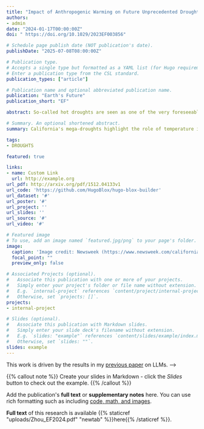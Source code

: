 ```yaml
---
title: "Impact of Anthropogenic Warming on Future Unprecedented Droughts in California: Insights From Multiple Indices and Multi-Model Projections"
authors:
- admin
date: "2024-01-17T00:00:00Z"
doi: " https://doi.org/10.1029/2023EF003856"

# Schedule page publish date (NOT publication's date).
publishDate: "2025-07-08T08:00:00Z"

# Publication type.
# Accepts a single type but formatted as a YAML list (for Hugo requirements).
# Enter a publication type from the CSL standard.
publication_types: ["article"]

# Publication name and optional abbreviated publication name.
publication: "Earth's Future"
publication_short: "EF"

abstract: So-called hot droughts are seen as one of the very foreseeable extremes amid the faster-than-expected pace of global warming. In particular, the western part of North America has been pummeled by severe droughts due to a lack of precipitation as well as record-breaking hot temperatures. This study assesses the joint return period of drought severity and duration using the COordinated Regional Climate Downscaling EXperiment-COmmon Regional Experiment (CORDEX-CORE) simulations over the California domain. Six dynamically downscaled simulations with 25 km resolution are analyzed for the historical (1956–2005) and future (2050–2099) periods, whose warming sensitivities differ based on three global climate models (GCMs) driving two regional climate models (RCMs). Our focus is on estimating the joint probabilities of the drought duration and severity constructed from multiple drought indices such as the Palmer Drought Severity Index (PDSI) (with original temperature (PDSI) and its detrended counterpart (PDSI_detrended)) and Standardized Precipitation Index (SPI). Under the RCP8.5 scenario, an unprecedented level of droughts in terms of both duration and severity is likely to emerge only when the drought is characterized by PDSI. A comparison of PDSI and PDSI_detrended explicitly reveals that the occurrence of severe and prolonged droughts is mainly attributed to the warming trend of temperature. Both PDSI_detrended and SPI, which do not incorporate the warming effect explicitly, barely differentiate the joint distributions from the historical and future simulations. Unlike the PDSI based on water budget, the SPI, based on solely accumulated precipitation, shows a loosely coupled joint structure between the severity and duration of droughts, with marked differences in their marginal distributions.

# Summary. An optional shortened abstract.
summary: California's mega-droughts highlight the role of temperature in creating "hot droughts." Our analysis shows unprecedented drought extremes emerge only when using indices that include temperature effects. Temperature-adjusted projections remain similar to historical patterns, while precipitation-only indices show no future changes. This confirms temperature's critical role—severe droughts will intensify with warming trends even without precipitation changes.

tags:
- DROUGHTS

featured: true

links:
- name: Custom Link
  url: http://example.org
url_pdf: http://arxiv.org/pdf/1512.04133v1
url_code: 'https://github.com/HugoBlox/hugo-blox-builder'
url_dataset: '#'
url_poster: '#'
url_project: ''
url_slides: ''
url_source: '#'
url_video: '#'

# Featured image
# To use, add an image named `featured.jpg/png` to your page's folder. 
image:
  caption: 'Image credit: Newsweek (https://www.newsweek.com/california-drought-still-climate-change-rainfall-1771800)'
  focal_point: ""
  preview_only: false

# Associated Projects (optional).
#   Associate this publication with one or more of your projects.
#   Simply enter your project's folder or file name without extension.
#   E.g. `internal-project` references `content/project/internal-project/index.md`.
#   Otherwise, set `projects: []`.
projects:
- internal-project

# Slides (optional).
#   Associate this publication with Markdown slides.
#   Simply enter your slide deck's filename without extension.
#   E.g. `slides: "example"` references `content/slides/example/index.md`.
#   Otherwise, set `slides: ""`.
slides: example
---
```


This work is driven by the results in my [previous paper](/publication/conference-paper/) on LLMs. -->

{{% callout note %}}
Create your slides in Markdown - click the *Slides* button to check out the example.
{{% /callout %}}

Add the publication's **full text** or **supplementary notes** here. You can use rich formatting such as including [code, math, and images](https://docs.hugoblox.com/content/writing-markdown-latex/).

**Full text** of this research is available {{% staticref "uploads/Zhou_EF2024.pdf" "newtab" %}}here{{% /staticref %}}.